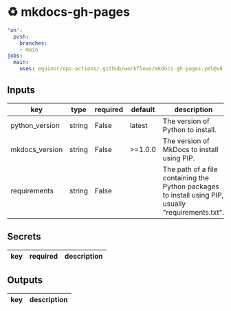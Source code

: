 # ♻ mkdocs-gh-pages

```yaml
'on':
  push:
    branches:
    - main
jobs:
  main:
    uses: equinor/ops-actions/.github/workflows/mkdocs-gh-pages.yml@v8.10.1

```

## Inputs

key | type | required | default | description
--- | --- | --- | --- | ---
python_version | string | False | latest | The version of Python to install.
mkdocs_version | string | False | >=1.0.0 | The version of MkDocs to install using PIP.
requirements | string | False |  | The path of a file containing the Python packages to install using PIP, usually "requirements.txt".

## Secrets

key | required | description
--- | --- | ---

## Outputs

key | description
--- | ---
